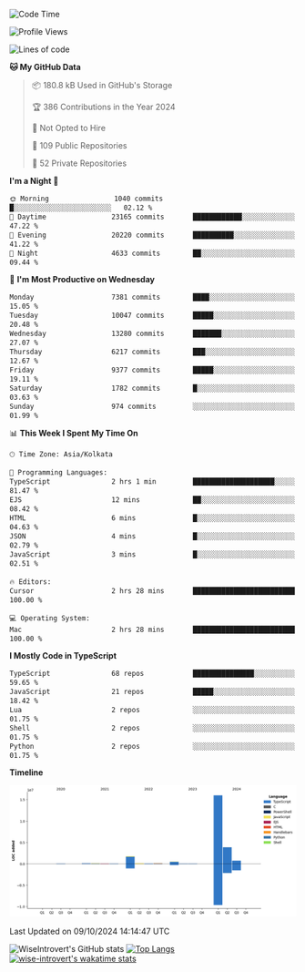 <!--START_SECTION:waka-->
![Code Time](http://img.shields.io/badge/Code%20Time-1%2C649%20hrs%2038%20mins-blue)

![Profile Views](http://img.shields.io/badge/Profile%20Views-4-blue)

![Lines of code](https://img.shields.io/badge/From%20Hello%20World%20I%27ve%20Written-23.5%20million%20lines%20of%20code-blue)

**🐱 My GitHub Data** 

> 📦 180.8 kB Used in GitHub's Storage 
 > 
> 🏆 386 Contributions in the Year 2024
 > 
> 🚫 Not Opted to Hire
 > 
> 📜 109 Public Repositories 
 > 
> 🔑 52 Private Repositories 
 > 
**I'm a Night 🦉** 

```text
🌞 Morning                1040 commits        █░░░░░░░░░░░░░░░░░░░░░░░░   02.12 % 
🌆 Daytime                23165 commits       ████████████░░░░░░░░░░░░░   47.22 % 
🌃 Evening                20220 commits       ██████████░░░░░░░░░░░░░░░   41.22 % 
🌙 Night                  4633 commits        ██░░░░░░░░░░░░░░░░░░░░░░░   09.44 % 
```
📅 **I'm Most Productive on Wednesday** 

```text
Monday                   7381 commits        ████░░░░░░░░░░░░░░░░░░░░░   15.05 % 
Tuesday                  10047 commits       █████░░░░░░░░░░░░░░░░░░░░   20.48 % 
Wednesday                13280 commits       ███████░░░░░░░░░░░░░░░░░░   27.07 % 
Thursday                 6217 commits        ███░░░░░░░░░░░░░░░░░░░░░░   12.67 % 
Friday                   9377 commits        █████░░░░░░░░░░░░░░░░░░░░   19.11 % 
Saturday                 1782 commits        █░░░░░░░░░░░░░░░░░░░░░░░░   03.63 % 
Sunday                   974 commits         ░░░░░░░░░░░░░░░░░░░░░░░░░   01.99 % 
```


📊 **This Week I Spent My Time On** 

```text
🕑︎ Time Zone: Asia/Kolkata

💬 Programming Languages: 
TypeScript               2 hrs 1 min         ████████████████████░░░░░   81.47 % 
EJS                      12 mins             ██░░░░░░░░░░░░░░░░░░░░░░░   08.42 % 
HTML                     6 mins              █░░░░░░░░░░░░░░░░░░░░░░░░   04.63 % 
JSON                     4 mins              █░░░░░░░░░░░░░░░░░░░░░░░░   02.79 % 
JavaScript               3 mins              █░░░░░░░░░░░░░░░░░░░░░░░░   02.51 % 

🔥 Editors: 
Cursor                   2 hrs 28 mins       █████████████████████████   100.00 % 

💻 Operating System: 
Mac                      2 hrs 28 mins       █████████████████████████   100.00 % 
```

**I Mostly Code in TypeScript** 

```text
TypeScript               68 repos            ███████████████░░░░░░░░░░   59.65 % 
JavaScript               21 repos            █████░░░░░░░░░░░░░░░░░░░░   18.42 % 
Lua                      2 repos             ░░░░░░░░░░░░░░░░░░░░░░░░░   01.75 % 
Shell                    2 repos             ░░░░░░░░░░░░░░░░░░░░░░░░░   01.75 % 
Python                   2 repos             ░░░░░░░░░░░░░░░░░░░░░░░░░   01.75 % 
```



**Timeline**

![Lines of Code chart](https://raw.githubusercontent.com/wise-introvert/wise-introvert/master/assets/bar_graph.png)


 Last Updated on 09/10/2024 14:14:47 UTC
<!--END_SECTION:waka-->

![WiseIntrovert's GitHub stats](https://github-readme-stats.vercel.app/api?username=wise-introvert&count_private=true&show_icons=true)
[![Top Langs](https://github-readme-stats.vercel.app/api/top-langs/?username=wise-introvert&langs_count=10)](https://github.com/anuraghazra/github-readme-stats)
[![wise-introvert's wakatime stats](https://github-readme-stats.vercel.app/api/wakatime?username=wiseintrovert)](https://github.com/anuraghazra/github-readme-stats)
